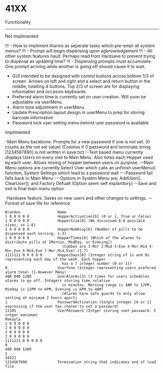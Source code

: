 # 41XX

Functionality
______________________________________________________________________________________________________________________________

Not Implimented

!!! - How to impliment Alarms as seperate tasks which pre-empt all system menus? 
!!! - Prompt will begin dispensing upon agknowledgement
!!! - All other system features hault. Perhaps read from Hardsave to prevent trying to dispense as updating time?
!!! - Dispensing prompts must accumulate. One prompt arriving while another is going off should cause it to wait.

- GUI intended to be designed with control buttons across bottom 1/3 of screen. Arrows on left and right and a select and 
  return button in the middle, totalling 4 buttons. Top 2/3 of screen are for displaying information and occasion keyboards
- Preferred alarm time is currently set on user creation. Will soon be adjustable via userMenu.
- Alarm tone adjustment in userMenu
- Update Prescription layout design in userMenu to prep for storing barcode information
- Password lock user setting menu behind user password is available

Implimented

-Main Menu backbone. Prompts for a new password if one is not set. (0 counts as the not set value) (Crashes if 0 password 
 and terminate string [1234567890] is not written in save.txt)
	--Text based menu currently displays Users on every visit to Main Menu. Also listes each Hopper used by each user. Allows
	  mixing of hopper between users on purpose.
	--Main Menu options are currently Select User which calls an unfinish userMenu() function, System Settings which lead to 
	  a password wall
		---Password fail falls back to Main Menu
		---Options in System Menu are; AddUser(), ClearUser(); and Factory Defualt (Option seem self explanitory)
	--Save and exit is final main menu option




-Hardsave feature. Saves on new users and other changes to settings.
	--Format of save file for reference
	

	Brandon					Name
	1 0 0 0 0 0 			HopperActivation[6] (0 or 1, True or False)
	1 0 0 0 0 0 			HopperSize[6] (We discussed 6-8 possible sizes, so 1-6)
	1 0 0 0 0 0 			HopperNumDisp[6] (Number of pills to be dispensed each serving, 1-3)
	1 0 0 0 0 0 			HopperTimes[6] (Which of the alarms to distribute pills at [Mornin, MidDay, or Evening])
							  (Combos are 1-Mor 2-Mid 3-Eve 4-Mor,Mid 5-Mor,Eve 6-Mid,Eve 7-Mor,Mid,Eve) (1-7)
	1111111 0 0 0 0 0 		HopperDays[6] (Integer string of 1s and 0s representing each day of the week. Each hopper 
							  has a 7 integer number [0 or 1])
	0						UserTone (Integer representing users prefered alarm tone) (1-However Many)
	480 840 1200 			UserAlarms[3] (3 times for users schedules alarms to go off. Integers storing time relative 
							  in minutes. Morning range is 4AM to 12PM, Midday is 12PM to 6PM, Evening is 6PM to 4AM)
							  (Alarms have safe guards to only allow setting at minimum 2 hours apart)
	1						PasswordActivation (Single integer [0 or 1] expressing if the user has chosen to set a password)
	12345 					UserPAssword (Intger storing user password. 5 intger maximum)
	Makayla
	1 0 0 0 0 0 
	2 0 0 0 0 0 
	2 0 0 0 0 0 
	2 0 0 0 0 0 
	1111111 0 0 0 0 0 
	0
	480 840 1200 
	1 
	54321
	1234567890				Termination string that indicates end of load file
